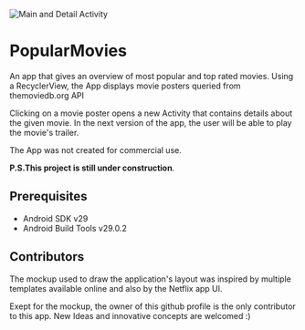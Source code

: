 ![Main and Detail Activity](https://user-images.githubusercontent.com/48886200/76983107-a0bd1080-691b-11ea-8b48-ecd7d2e10817.png)

# PopularMovies

An app that gives an overview of most popular and top rated movies. 
Using a RecyclerView, the App displays movie posters queried from themoviedb.org API 

Clicking on a movie poster opens a new Activity that contains details about the given movie. 
In the next version of the app, the user will be able to play the movie's trailer.

The App was not created for commercial use.

**P.S.This project is still under construction**.

## Prerequisites 

* Android SDK v29
* Android Build Tools v29.0.2

## Contributors

The mockup used to draw the application's layout was inspired by multiple templates available online and 
also by the Netflix app UI. 

Exept for the mockup, the owner of this github profile is the only contributor to this app.
New Ideas and innovative concepts are welcomed :)
